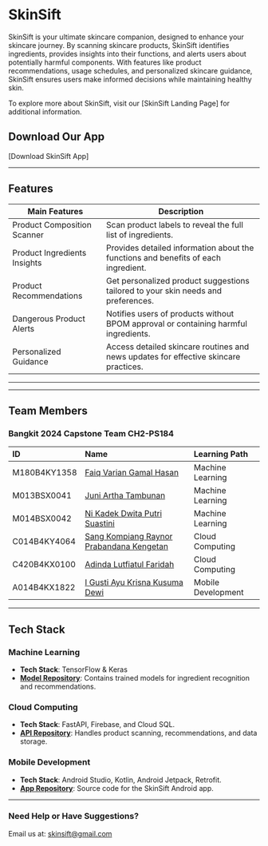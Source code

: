 # SkinSift
<!--  ![App Preview](https://storage.googleapis.com/products_image_skinsift/App%20Preview.png) -->

SkinSift is your ultimate skincare companion, designed to enhance your skincare journey. By scanning skincare products, SkinSift identifies ingredients, provides insights into their functions, and alerts users about potentially harmful components. With features like product recommendations, usage schedules, and personalized skincare guidance, SkinSift ensures users make informed decisions while maintaining healthy skin.

To explore more about SkinSift, visit our [SkinSift Landing Page] <!--  (https://landing-page-skinsift.example.com) --> for additional information.

## Download Our App
[Download SkinSift App] <!--  (https://storage.googleapis.com/products_image_skinsift/SkinSift.apk)-->

---

## Features

| Main Features                | Description                                                                                 |
|------------------------------|---------------------------------------------------------------------------------------------|
| Product Composition Scanner  | Scan product labels to reveal the full list of ingredients.                                |
| Product Ingredients Insights | Provides detailed information about the functions and benefits of each ingredient.         |
| Product Recommendations      | Get personalized product suggestions tailored to your skin needs and preferences.          |
| Dangerous Product Alerts     | Notifies users of products without BPOM approval or containing harmful ingredients.        |
| Personalized Guidance        | Access detailed skincare routines and news updates for effective skincare practices.       |

---

---

## Team Members
### Bangkit 2024 Capstone Team CH2-PS184

| ID              | Name                           | Learning Path       |
|:----------------|:-------------------------------|:--------------------|
| M180B4KY1358     | [Faiq Varian Gamal Hasan](https://github.com/chillzuqq ) | Machine Learning    |
| M013BSX0041     | [Juni Artha Tambunan](https://github.com/arthatambunan )                 | Machine Learning    |
| M014BSX0042     | [Ni Kadek Dwita Putri Suastini](https://github.com/Dwitabputri )                 | Machine Learning    |
| C014B4KY4064    | [Sang Kompiang Raynor Prabandana Kengetan](https://github.com/SangKengetan)                  | Cloud Computing     |
| C420B4KX0100    | [Adinda Lutfiatul Faridah](https://github.com/slipyheroin )                 | Cloud Computing     |
| A014B4KX1822    | [I Gusti Ayu Krisna Kusuma Dewi](https://github.com/ayukrisn )                 | Mobile Development  |

---

## Tech Stack

### Machine Learning
- **Tech Stack**: TensorFlow & Keras
- **[Model Repository](https://github.com/SkinSift/skinsift-ml-model)**: Contains trained models for ingredient recognition and recommendations.

### Cloud Computing
- **Tech Stack**: FastAPI, Firebase, and Cloud SQL.
- **[API Repository](https://github.com/SkinSift/skinsift-api)**: Handles product scanning, recommendations, and data storage.

### Mobile Development
- **Tech Stack**: Android Studio, Kotlin, Android Jetpack, Retrofit.
- **[App Repository](https://github.com/SkinSift/skinsift-android)**: Source code for the SkinSift Android app.

---

### Need Help or Have Suggestions?
Email us at: [skinsift@gmail.com](mailto:skinsift@gmail.com)
